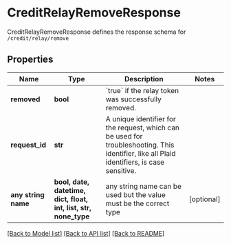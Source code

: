 # CreditRelayRemoveResponse

CreditRelayRemoveResponse defines the response schema for `/credit/relay/remove`

## Properties
Name | Type | Description | Notes
------------ | ------------- | ------------- | -------------
**removed** | **bool** | &#x60;true&#x60; if the relay token was successfully removed. | 
**request_id** | **str** | A unique identifier for the request, which can be used for troubleshooting. This identifier, like all Plaid identifiers, is case sensitive. | 
**any string name** | **bool, date, datetime, dict, float, int, list, str, none_type** | any string name can be used but the value must be the correct type | [optional]

[[Back to Model list]](../README.md#documentation-for-models) [[Back to API list]](../README.md#documentation-for-api-endpoints) [[Back to README]](../README.md)


